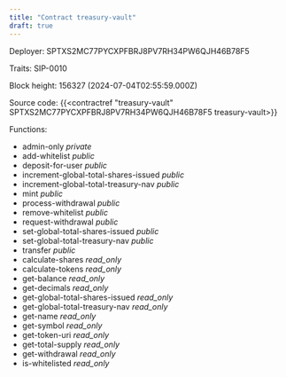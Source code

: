 ```yaml
---
title: "Contract treasury-vault"
draft: true
---
```

Deployer: SPTXS2MC77PYCXPFBRJ8PV7RH34PW6QJH46B78F5

Traits:
 SIP-0010



Block height: 156327 (2024-07-04T02:55:59.000Z)

Source code: {{<contractref "treasury-vault" SPTXS2MC77PYCXPFBRJ8PV7RH34PW6QJH46B78F5 treasury-vault>}}

Functions:

* admin-only _private_
* add-whitelist _public_
* deposit-for-user _public_
* increment-global-total-shares-issued _public_
* increment-global-total-treasury-nav _public_
* mint _public_
* process-withdrawal _public_
* remove-whitelist _public_
* request-withdrawal _public_
* set-global-total-shares-issued _public_
* set-global-total-treasury-nav _public_
* transfer _public_
* calculate-shares _read_only_
* calculate-tokens _read_only_
* get-balance _read_only_
* get-decimals _read_only_
* get-global-total-shares-issued _read_only_
* get-global-total-treasury-nav _read_only_
* get-name _read_only_
* get-symbol _read_only_
* get-token-uri _read_only_
* get-total-supply _read_only_
* get-withdrawal _read_only_
* is-whitelisted _read_only_
